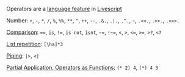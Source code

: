 Operators are a [language feature](livescript-language-features) in [Livescript](livescript)

Number: <code>+</code>, <code>-</code>, <code>\*</code>, <code>/</code>, <code>%</code>, <code>%%</code>, <code>**</code>, <code>^</code>, <code>++</code>, <code>--</code>, <code>.&.</code>, <code>.|.</code>, <code>.^.</code>, <code>~</code>, <code>.<<.</code>, <code>.>>.</code>, <code>.>>>.</code>

[Comparison](livescript-ops-comparison): <code>==</code>, <code>is</code>, <code>!=</code>, <code>is not</code>, <code>isnt</code>, <code>~=</code>, <code>!~=</code>, <code><</code>, <code>></code>, <code><=</code>, <code>>=</code>, <code>>?</code>, <code><?</code>

[List repetition](livescript-ops-list-repetition): <code>[\ha]*3</code>

[Piping](livescript-ops-piping): <code>|></code>, <code><|</code>

[Partial Application, Operators as Functions](livescript-ops-as-functions): <code>(\* 2) 4</code>, <code>(\*) 4 3</code>


